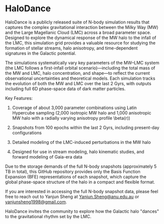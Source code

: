 # HaloDance
HaloDance is a publicly released suite of N-body simulation results that captures the complex gravitational interaction between the Milky Way (MW) and the Large Magellanic Cloud (LMC) across a broad parameter space. Designed to explore the dynamical response of the MW halo to the infall of the LMC, this simulation grid provides a valuable resource for studying the formation of stellar streams, halo anisotropy, and time-dependent signatures in the Galactic potential.

The simulations systematically vary key parameters of the MW–LMC system (the LMC follows a first-infall orbital scenario)—including the total mass of the MW and LMC, halo concentration, and shape—to reflect the current observational uncertainties and theoretical models. Each simulation tracks the evolution of both the MW and LMC over the last 2 Gyrs, with outputs including full 6D phase-space data of dark matter particles. 

Key Features:

1. Coverage of about 3,000 parameter combinations using Latin Hypercube sampling (2,000 isotropic MW halo and 1,000 anisotropic MW halo with a radially varying anisotropy profile \beta(r))

2. Snapshots from 100 epochs within the last 2 Gyrs, including present-day configurations

3. Detailed modeling of the LMC-induced perturbations in the MW halo

4. Designed for use in stream modeling, halo kinematic studies, and forward modeling of Gaia-era data

Due to the storage demands of the full N-body snapshots (approximately 5 TB in total), this GitHub repository provides only the Basis Function Expansion (BFE) representations of each snapshot, which capture the global phase-space structure of the halo in a compact and flexible format.

If you are interested in accessing the full N-body snapshot data, please feel free to reach out to Yanjun Sheng at Yanjun.Sheng@anu.edu.au or yanjunsheng1998@gmail.com.

HaloDance invites the community to explore how the Galactic halo "dances" to the gravitational rhythm set by the LMC. 


